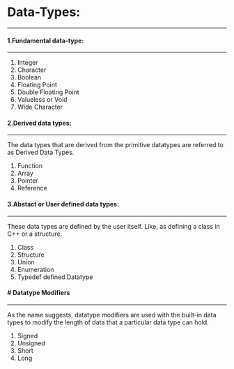 # Data-Types: 
---

#### 1.Fundamental data-type:
---

1. Integer
2. Character
3. Boolean
4. Floating Point
5. Double Floating Point
6. Valueless or Void
7. Wide Character




#### 2.Derived data types: 
---

The data types that are derived from the primitive datatypes are referred to as Derived Data Types.

1. Function
2. Array
3. Pointer
4. Reference



#### 3.Abstact or User defined data types:
---

These data types are defined by the user itself. Like, as defining a class in C++ or a structure.

1. Class
2. Structure
3. Union
4. Enumeration
5. Typedef defined Datatype



#### # Datatype Modifiers
---
As the name suggests, datatype modifiers are used with the built-in data types to modify the length of data that a particular data type can hold. 

1. Signed
2. Unsigned
3. Short
4. Long
